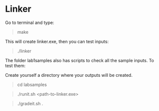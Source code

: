 # Linker
Go to terminal and type:
> make


This will create linker.exe, then you can test inputs:


> ./linker <name-of-the-input-file>

The folder lab1samples also has scripts to check all the sample inputs. To test them:


Create yourself a directory <your-outdir> where your outputs will be created.
  
> cd labsamples


> ./runit.sh <your-outdir> <path-to-linker.exe>
  
  
> ./gradeit.sh . <your-outdir> 
